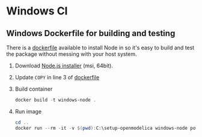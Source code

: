 # Windows CI

## Windows Dockerfile for building and testing

There is a [dockerfile](./dockerfile) available to install Node in so it's easy
to build and test the package without messing with your host system.

1. Download [Node.js installer](https://nodejs.org/en/download/) (msi, 64bit).
2. Update `COPY` in line 3 of [dockerfile](./dockerfile)
3. Build container

   ```powershell
   docker build -t windows-node .
   ```

4. Run image

   ```powershell
   cd ..
   docker run --rm -it -v $(pwd):C:\setup-openmodelica windows-node powershell
   ```

